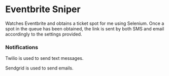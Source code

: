 
# Eventbrite Sniper

Watches Eventbrite and obtains a ticket spot for me using Selenium.
Once a spot in the queue has been obtained, the link is sent by both SMS and email accordingly to the settings provided.


### Notifications

Twilio is used to send text messages.

Sendgrid is used to send emails.



